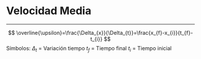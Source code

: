 # Velocidad Media
***
$$
\overline{\upsilon}=\frac{\Delta_{x}}{\Delta_{t}}=\frac{x_{f}-x_{i}}{t_{f}-t_{i}}
$$
Símbolos:
	$\Delta_{t}$ = Variación tiempo
	$t_{f}$ = Tiempo final
	$t_{i}$ = Tiempo inicial